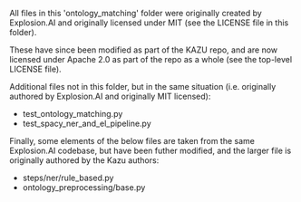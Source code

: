 All files in this 'ontology_matching' folder were originally created by Explosion.AI and originally licensed under MIT (see the LICENSE file in this folder).

These have since been modified as part of the KAZU repo, and are now licensed under Apache 2.0 as part of the repo as a whole (see the top-level LICENSE file).

Additional files not in this folder, but in the same situation (i.e. originally authored by Explosion.AI and originally MIT licensed):

* test_ontology_matching.py
* test_spacy_ner_and_el_pipeline.py

Finally, some elements of the below files are taken from the same Explosion.AI codebase, but have been futher modified, and the larger file is originally authored by the Kazu authors:

* steps/ner/rule_based.py
* ontology_preprocessing/base.py
